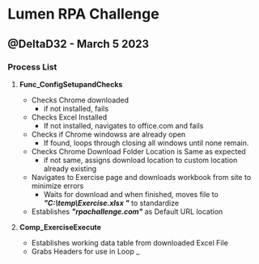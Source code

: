 # Lumen RPA Challenge
## @DeltaD32 - March 5 2023
### Process List

1. **Func_ConfigSetupandChecks** 
    - Checks Chrome downloaded
        - if not installed, fails
    - Checks Excel Installed
        - If not installed, navigates to office.com and fails
    - Checks if Chrome windowss are already open
        - If found, loops through closing all windows until none remain.
    - Checks Chrome Download Folder Location is Same as expected
        - if not same, assigns download location to custom location already existing
    - Navigates to Exercise page and downloads workbook from site to minimize errors
        - Waits for download and when finished, moves file to **_"C:\temp\Exercise.xlsx "_** to standardize
    - Establishes **_"rpachallenge.com"_** as Default URL location

2. **Comp_ExerciseExecute**
    - Establishes working data table from downloaded Excel File
    - Grabs Headers for use in Loop
    _
    
    